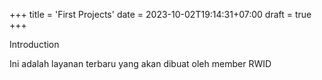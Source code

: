+++
title = 'First Projects'
date = 2023-10-02T19:14:31+07:00
draft = true
+++

Introduction

Ini adalah layanan terbaru yang akan dibuat oleh member RWID
